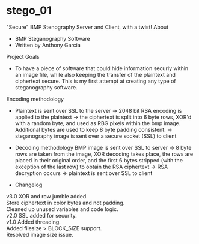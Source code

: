 # stego_01
"Secure" BMP Stenography Server and Client, with a twist!
About
- BMP Steganography Software
- Written by Anthony Garcia
 
Project Goals

- To have a piece of software that could hide information
securly within an image file, while also keeping the transfer of the
plaintext and ciphertext secure. This is my first attempt at creating any type
of steganography software.

Encoding methodology
- Plaintext is sent over SSL to the server -> 2048 bit RSA encoding is applied
  to the plaintext -> the ciphertext is split into 6 byte rows,
  XOR'd with a random byte, and used as RBG pixels within the bmp image.
Additional bytes are used to keep 8 byte padding consistent. -> steganography
image is sent over a secure socket (SSL) to client

- Decoding methodology
BMP image is sent over SSL to server -> 8 byte rows are taken from the
  image, XOR decoding takes place, the rows are placed in their original
order, and the first 6 bytes stripped (with the exception of the last row)
to obtain the RSA ciphertext -> RSA decryption occurs -> plaintext is sent
over SSL to client

- Changelog

v3.0
XOR and row jumble added.<br />
Store ciphertext in color bytes and not padding.<br />
Cleaned up unused variables and code logic. <br />
v2.0
SSL added for security.<br />
v1.0
Added threading.<br />
Added filesize > BLOCK_SIZE support.<br />
Resolved image size issue.<br />
